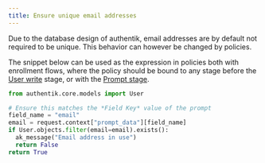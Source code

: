 ```yaml
---
title: Ensure unique email addresses
---
```


Due to the database design of authentik, email addresses are by default not required to be unique. This behavior can however be changed by policies.

The snippet below can be used as the expression in policies both with enrollment flows, where the policy should be bound to any stage before the [User write](../../flow/stages/user_write.md) stage, or with the [Prompt stage](../../flow/stages/prompt/index.md).

```python
from authentik.core.models import User

# Ensure this matches the *Field Key* value of the prompt
field_name = "email"
email = request.context["prompt_data"][field_name]
if User.objects.filter(email=email).exists():
  ak_message("Email address in use")
  return False
return True
```
